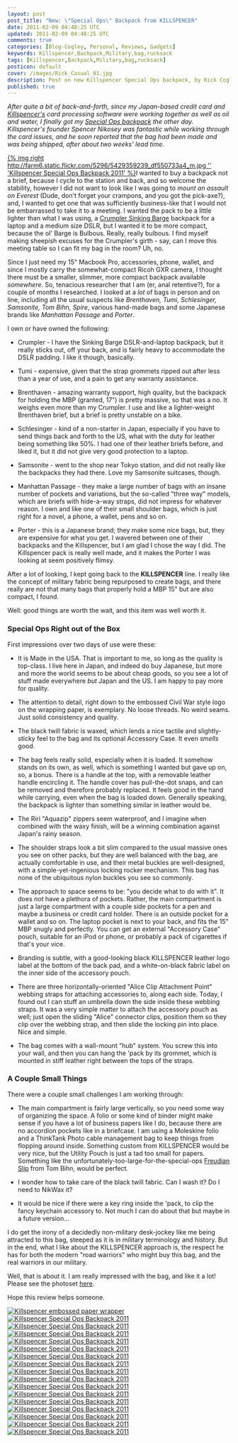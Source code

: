 ```yaml
---           
layout: post
post_title: "New: \"Special Ops\" Backpack from KILLSPENCER"
date: 2011-02-09 04:48:25 UTC
updated: 2011-02-09 04:48:25 UTC
comments: true
categories: [Blog-Cogley, Personal, Reviews, Gadgets]
keywords: Killspencer,Backpack,Military,bag,rucksack
tags: [Killspencer,Backpack,Military,bag,rucksack]
posticon: default
cover: /images/Rick_Casual_01.jpg
description: Post on new Killspencer Special Ops backpack, by Rick Cogley. 
published: true
---
```


_After quite a bit of back-and-forth, since my Japan-based credit card and [Killspencer's](http://www.killspencer.com) card processing software were working together as well as oil and water, I finally got my [Special Ops backpack](http://killspencer.com/product.php?id_product=35) the other day. Killspencer's founder Spencer Nikosey was fantastic while working through the card issues, and he soon reported that the bag had been made and was being shipped, after about two weeks' lead time._

<!--more--> 

[{% img right http://farm6.static.flickr.com/5296/5429359239_df550733a4_m.jpg '' 'Killspencer Special Ops Backpack 2011' %}](http://www.flickr.com/photos/81796435@N00/5429359239 "View 'Killspencer Special Ops Backpack 2011' on Flickr.com")I wanted to buy a backpack not a brief, because I cycle to the station and back, and so welcome the stability, however I did not want to look like I was going to _mount an assault on Everest_ (Dude, don't forget your crampons, and you got the pick-axe?), and, I wanted to get one that was sufficiently business-like that I would not be embarrassed to take it to a meeting. I wanted the pack to be a little lighter than what I was using, a [Crumpler Sinking Barge](http://rick.cogley.info/blog/index.php?id=8965010998905011777) backpack for a laptop and a medium size DSLR, but I wanted it to be more compact, because the ol' Barge is Bulbous. Really, really bulbous. I find myself making sheepish excuses for the Crumpler's girth - say, can I move this meeting table so I can fit my bag in the room? Uh, no.


Since I just need my 15" Macbook Pro, accessories, phone, wallet, and since I mostly carry the somewhat-compact Ricoh GXR camera, I thought there must be a smaller, slimmer, more compact backpack available _somewhere_. So, tenacious researcher that I am (er, anal retentive?), for a couple of months I researched. I looked at a _lot_ of bags in person and on line, including all the usual suspects like _Brenthaven, Tumi, Schlesinger, Samsonite, Tom Bihn, Spire_, various hand-made bags and some Japanese brands like _Manhattan Passage_ and _Porter_.

I own or have owned the following:


- Crumpler - I have the Sinking Barge DSLR-and-laptop backpack, but it really sticks out, off your back, and is fairly heavy to accommodate the DSLR padding. I like it though, basically. 

- Tumi - expensive, given that the strap grommets ripped out after less than a year of use, and a pain to get any warranty assistance. 

- Brenthaven - amazing warranty support, high quality, but the backpack for holding the MBP (granted, 17") is pretty massive, so that was a no. It weighs even more than my Crumpler. I use and like a lighter-weight Brenthaven brief, but a brief is pretty unstable on a bike. 

- Schlesinger - kind of a non-starter in Japan, especially if you have to send things back and forth to the US, what with the duty for leather being something like 50%. I had one of their leather briefs before, and liked it, but it did not give very good protection to a laptop. 

- Samsonite - went to the shop near Tokyo station, and did not really like the backpacks they had there. Love my Samsonite suitcases, though. 

- Manhattan Passage - they make a large number of bags with an insane number of pockets and variations, but the so-called "three way" models, which are briefs with hide-a-way straps, did not impress for whatever reason. I own and like one of their small shoulder bags, which is just right for a novel, a phone, a wallet, pens and so on. 

- Porter - this is a Japanese brand; they make some nice bags, but, they are expensive for what you get. I wavered between one of their backpacks and the Killspencer, but I am glad I chose the way I did. The Killspencer pack is really well made, and it makes the Porter I was looking at seem positively flimsy. 



After a lot of looking, I kept going back to the **KILLSPENCER** line. I really like the concept of military fabric being repurposed to create bags, and there really are not that many bags that properly hold a MBP 15" but are also compact, I found.




Well: good things are worth the wait, and this item was well worth it.


### Special Ops Right out of the Box



First impressions over two days of use were these:


- It is Made in the USA. That is important to me, so long as the quality is top-class. I live here in Japan, and indeed do buy Japanese, but more and more the world seems to be about cheap goods, so you see a lot of stuff made everywhere _but_ Japan and the US. I am happy to pay more for quality. 

- The attention to detail, right down to the embossed Civil War style logo on the wrapping paper, is exemplary. No loose threads. No weird seams. Just solid consistency and quality. 

- The black twill fabric is waxed, which lends a nice tactile and slightly-sticky feel to the bag and its optional Accessory Case. It even _smells_ good. 

- The bag feels really solid, especially when it is loaded. It somehow stands on its own, as well, which is something I wanted but gave up on, so, a bonus. There is a handle at the top, with a removable leather handle encircling it. The handle cover has pull-the-dot snaps, and can be removed and therefore probably replaced. It feels good in the hand while carrying, even when the bag is loaded down. Generally speaking, the backpack is lighter than something similar in leather would be. 

- The Riri "Aquazip" zippers seem waterproof, and I imagine when combined with the waxy finish, will be a winning combination against Japan's rainy season. 

- The shoulder straps look a bit slim compared to the usual massive ones you see on other packs, but they are well balanced with the bag, are actually comfortable in use, and their metal buckles are well-designed, with a simple-yet-ingenious locking rocker mechanism. This bag has none of the ubiquitous nylon buckles you see so commonly. 

- The approach to space seems to be: "you decide what to do with it". It does _not_ have a plethora of pockets. Rather, the main compartment is just a large compartment with a couple side pockets for a pen and maybe a business or credit card holder. There is an outside pocket for a wallet and so on. The laptop pocket is next to your back, and fits the 15" MBP snugly and perfectly. You can get an external "Accessory Case" pouch, suitable for an iPod or phone, or probably a pack of cigarettes if that's your vice. 

- Branding is subtle, with a good-looking black KILLSPENCER leather logo label at the bottom of the back pad, and a white-on-black fabric label on the inner side of the accessory pouch. 

- There are three horizontally-oriented "Alice Clip Attachment Point" webbing straps for attaching accessories to, along each side. Today, I found out I can stuff an umbrella down the side inside these webbing straps. It was a very simple matter to attach the accessory pouch as well; just open the sliding "Alice" connector clips, position them so they clip over the webbing strap, and then slide the locking pin into place. Nice and simple. 

- The bag comes with a wall-mount "hub" system. You screw this into your wall, and then you can hang the 'pack by its grommet, which is mounted in stiff leather right between the tops of the straps. 

### A Couple Small Things

There were a couple small challenges I am working through:


- The main compartment is fairly large vertically, so you need some way of organizing the space. A folio or some kind of binder might make sense if you have a lot of business papers like I do, because there are no accordion pockets like in a briefcase. I am using a Moleskine folio and a ThinkTank Photo cable management bag to keep things from flopping around inside. Something custom from KILLSPENCER would be very nice, but the Utility Pouch is just a tad too small for papers. Something like the unfortunately-too-large-for-the-special-ops [Freudian Slip](http://www.tombihn.com/Merchant2/merchant.mvc?Screen=PROD&Store_Code=001&Product_Code=TB0344) from Tom Bihn, would be perfect. 

- I wonder how to take care of the black twill fabric. Can I wash it? Do I need to NikWax it? 

- It would be nice if there were a key ring inside the 'pack, to clip the fancy keychain accessory to. Not much I can do about that but maybe in a future version... 



I do get the irony of a decidedly non-military desk-jockey like me being attracted to this bag, steeped as it is in military terminology and history. But in the end, what I like about the KILLSPENCER approach is, the respect he has for both the modern "road warriors" who might buy this bag, and the real warriors in our military.


Well, that is about it. I am really impressed with the bag, and like it a lot! Please see the photoset [here](http://www.flickr.com/photos/rickcogley/sets/72157626008300072).


Hope this review helps someone.





[![Killspencer embossed paper wrapper](http://farm6.static.flickr.com/5218/5424494541_0d17267dc7_s.jpg)](http://www.flickr.com/photos/81796435@N00/5424494541 "View 'Killspencer embossed paper wrapper' on Flickr.com")[![Killspencer Special Ops Backpack 2011](http://farm6.static.flickr.com/5217/5429364057_694b126184_s.jpg)](http://www.flickr.com/photos/81796435@N00/5429364057 "View 'Killspencer Special Ops Backpack 2011' on Flickr.com")[![Killspencer Special Ops Backpack 2011](http://farm6.static.flickr.com/5211/5429363507_9b4308e14a_s.jpg)](http://www.flickr.com/photos/81796435@N00/5429363507 "View 'Killspencer Special Ops Backpack 2011' on Flickr.com")[![Killspencer Special Ops Backpack 2011](http://farm6.static.flickr.com/5300/5429969730_5ac0f4850b_s.jpg)](http://www.flickr.com/photos/81796435@N00/5429969730 "View 'Killspencer Special Ops Backpack 2011' on Flickr.com")[![Killspencer Special Ops Backpack 2011](http://farm6.static.flickr.com/5100/5429362049_9292a2e830_s.jpg)](http://www.flickr.com/photos/81796435@N00/5429362049 "View 'Killspencer Special Ops Backpack 2011' on Flickr.com")[![Killspencer Special Ops Backpack 2011](http://farm6.static.flickr.com/5013/5429361381_99997334ca_s.jpg)](http://www.flickr.com/photos/81796435@N00/5429361381 "View 'Killspencer Special Ops Backpack 2011' on Flickr.com")[![Killspencer Special Ops Backpack 2011](http://farm6.static.flickr.com/5133/5429967542_feb3f2e883_s.jpg)](http://www.flickr.com/photos/81796435@N00/5429967542 "View 'Killspencer Special Ops Backpack 2011' on Flickr.com")[![Killspencer Special Ops Backpack 2011](http://farm6.static.flickr.com/5132/5429359997_76dcfa182c_s.jpg)](http://www.flickr.com/photos/81796435@N00/5429359997 "View 'Killspencer Special Ops Backpack 2011' on Flickr.com")[![Killspencer Special Ops Backpack 2011](http://farm6.static.flickr.com/5296/5429359239_df550733a4_s.jpg)](http://www.flickr.com/photos/81796435@N00/5429359239 "View 'Killspencer Special Ops Backpack 2011' on Flickr.com")[![Killspencer Special Ops Backpack 2011](http://farm6.static.flickr.com/5052/5429965426_227bbfc26f_s.jpg)](http://www.flickr.com/photos/81796435@N00/5429965426 "View 'Killspencer Special Ops Backpack 2011' on Flickr.com")[![Killspencer Special Ops Backpack 2011](http://farm6.static.flickr.com/5051/5429964856_92734b62ea_s.jpg)](http://www.flickr.com/photos/81796435@N00/5429964856 "View 'Killspencer Special Ops Backpack 2011' on Flickr.com")[![Killspencer Special Ops Backpack 2011](http://farm6.static.flickr.com/5057/5429357473_53d8d40d14_s.jpg)](http://www.flickr.com/photos/81796435@N00/5429357473 "View 'Killspencer Special Ops Backpack 2011' on Flickr.com")[![Killspencer Special Ops Backpack 2011](http://farm6.static.flickr.com/5016/5429963696_a6f8bb3f88_s.jpg)](http://www.flickr.com/photos/81796435@N00/5429963696 "View 'Killspencer Special Ops Backpack 2011' on Flickr.com")[![Killspencer Special Ops Backpack 2011](http://farm6.static.flickr.com/5096/5429963102_e71385a182_s.jpg)](http://www.flickr.com/photos/81796435@N00/5429963102 "View 'Killspencer Special Ops Backpack 2011' on Flickr.com")[![Killspencer Special Ops Backpack 2011](http://farm6.static.flickr.com/5137/5429962382_5304db5b0f_s.jpg)](http://www.flickr.com/photos/81796435@N00/5429962382 "View 'Killspencer Special Ops Backpack 2011' on Flickr.com")[![Killspencer Special Ops Backpack 2011](http://farm6.static.flickr.com/5296/5429961574_66400144d9_s.jpg)](http://www.flickr.com/photos/81796435@N00/5429961574 "View 'Killspencer Special Ops Backpack 2011' on Flickr.com")[![Killspencer Special Ops Backpack 2011](http://farm6.static.flickr.com/5292/5429960408_db143f5a0d_s.jpg)](http://www.flickr.com/photos/81796435@N00/5429960408 "View 'Killspencer Special Ops Backpack 2011' on Flickr.com")


